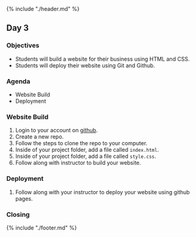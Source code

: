 {% include "./header.md" %}

## Day 3

### Objectives
* Students will build a website for their business using HTML and CSS. 
* Students will deploy their website using Git and Github. 


### Agenda
* Website Build
* Deployment

### Website Build

1. Login to your account on [github](https://github.com/).
1. Create a new repo. 
1. Follow the steps to clone the repo to your computer. 
1. Inside of your project folder, add a file called `index.html`. 
1. Inside of your project folder, add a file called `style.css`.
1. Follow along with instructor to build your website. 

### Deployment

1. Follow along with your instructor to deploy your website using github pages. 

### Closing

{% include "./footer.md" %}
